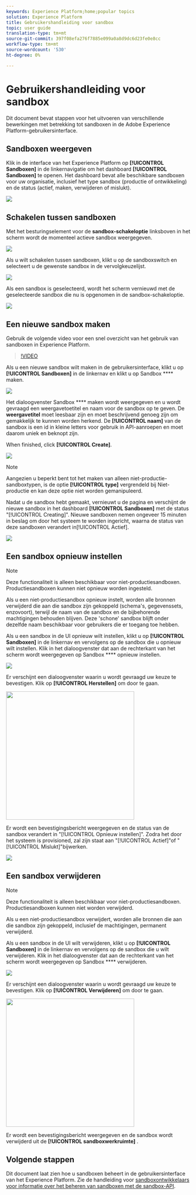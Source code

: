 ```yaml
---
keywords: Experience Platform;home;popular topics
solution: Experience Platform
title: Gebruikershandleiding voor sandbox
topic: user guide
translation-type: tm+mt
source-git-commit: 397f08efa276f7885e099a0a8d9dc6d23fe0e8cc
workflow-type: tm+mt
source-wordcount: '530'
ht-degree: 0%

---
```



# Gebruikershandleiding voor sandbox

Dit document bevat stappen voor het uitvoeren van verschillende bewerkingen met betrekking tot sandboxen in de Adobe Experience Platform-gebruikersinterface.

## Sandboxen weergeven

Klik in de interface van het Experience Platform op **[!UICONTROL Sandboxen]** in de linkernavigatie om het dashboard **[!UICONTROL Sandboxen]** te openen. Het dashboard bevat alle beschikbare sandboxen voor uw organisatie, inclusief het type sandbox (productie of ontwikkeling) en de status (actief, maken, verwijderen of mislukt).

![](../images/ui/sandboxes-tab.png)

## Schakelen tussen sandboxen

Met het besturingselement voor de **sandbox-schakeloptie** linksboven in het scherm wordt de momenteel actieve sandbox weergegeven.

![](../images/ui/sandbox-selector.png)

Als u wilt schakelen tussen sandboxen, klikt u op de sandboxswitch en selecteert u de gewenste sandbox in de vervolgkeuzelijst.

![](../images/ui/switch-sandbox.png)

Als een sandbox is geselecteerd, wordt het scherm vernieuwd met de geselecteerde sandbox die nu is opgenomen in de sandbox-schakeloptie.

![](../images/ui/sandbox-switched.png)

## Een nieuwe sandbox maken

Gebruik de volgende video voor een snel overzicht van het gebruik van sandboxen in Experience Platform.

>[!VIDEO](https://video.tv.adobe.com/v/29838/?quality=12&learn=on)

Als u een nieuwe sandbox wilt maken in de gebruikersinterface, klikt u op **[!UICONTROL Sandboxen]** in de linkernav en klikt u op Sandbox **** maken.

![](../images/ui/create-sandbox-button.png)

Het dialoogvenster Sandbox **** maken wordt weergegeven en u wordt gevraagd een weergavetoetitel en naam voor de sandbox op te geven. De **weergavetitel** moet leesbaar zijn en moet beschrijvend genoeg zijn om gemakkelijk te kunnen worden herkend. De **[!UICONTROL naam]** van de sandbox is een id in kleine letters voor gebruik in API-aanroepen en moet daarom uniek en beknopt zijn.

When finished, click **[!UICONTROL Create]**.

![](../images/ui/create-sandbox-dialog.png)

>[!NOTE]
>
>Aangezien u beperkt bent tot het maken van alleen niet-productie-sandboxtypen, is de optie **[!UICONTROL type]** vergrendeld bij Niet-productie en kan deze optie niet worden gemanipuleerd.

Nadat u de sandbox hebt gemaakt, vernieuwt u de pagina en verschijnt de nieuwe sandbox in het dashboard **[!UICONTROL Sandboxen]** met de status &quot;[!UICONTROL Creating]&quot;. Nieuwe sandboxen nemen ongeveer 15 minuten in beslag om door het systeem te worden ingericht, waarna de status van deze sandboxen verandert in[!UICONTROL Actief].

![](../images/ui/sandbox-created.png)

## Een sandbox opnieuw instellen

>[!NOTE]
>
>Deze functionaliteit is alleen beschikbaar voor niet-productiesandboxen. Productiesandboxen kunnen niet opnieuw worden ingesteld.

Als u een niet-productiesandbox opnieuw instelt, worden alle bronnen verwijderd die aan die sandbox zijn gekoppeld (schema&#39;s, gegevenssets, enzovoort), terwijl de naam van de sandbox en de bijbehorende machtigingen behouden blijven. Deze &#39;schone&#39; sandbox blijft onder dezelfde naam beschikbaar voor gebruikers die er toegang toe hebben.

Als u een sandbox in de UI opnieuw wilt instellen, klikt u op **[!UICONTROL Sandboxen]** in de linkernav en vervolgens op de sandbox die u opnieuw wilt instellen. Klik in het dialoogvenster dat aan de rechterkant van het scherm wordt weergegeven op Sandbox **** opnieuw instellen.

![](../images/ui/reset-sandbox-button.png)

Er verschijnt een dialoogvenster waarin u wordt gevraagd uw keuze te bevestigen. Klik op **[!UICONTROL Herstellen]** om door te gaan.

<img src="../images/ui/reset-are-you-sure.png" width="350"><br>

Er wordt een bevestigingsbericht weergegeven en de status van de sandbox verandert in &quot;[!UICONTROL Opnieuw instellen]&quot;. Zodra het door het systeem is provisioned, zal zijn staat aan &quot;[!UICONTROL Actief]&quot;of &quot;[!UICONTROL Mislukt]&quot;bijwerken.

![](../images/ui/sandbox-resetting.png)

## Een sandbox verwijderen

>[!NOTE]
>
>Deze functionaliteit is alleen beschikbaar voor niet-productiesandboxen. Productiesandboxen kunnen niet worden verwijderd.

Als u een niet-productiesandbox verwijdert, worden alle bronnen die aan die sandbox zijn gekoppeld, inclusief de machtigingen, permanent verwijderd.

Als u een sandbox in de UI wilt verwijderen, klikt u op **[!UICONTROL Sandboxen]** in de linkernav en vervolgens op de sandbox die u wilt verwijderen. Klik in het dialoogvenster dat aan de rechterkant van het scherm wordt weergegeven op Sandbox **** verwijderen.

![](../images/ui/delete-sandbox-button.png)

Er verschijnt een dialoogvenster waarin u wordt gevraagd uw keuze te bevestigen. Klik op **[!UICONTROL Verwijderen]** om door te gaan.

<img src="../images/ui/delete-are-you-sure.png" width="350"><br>

Er wordt een bevestigingsbericht weergegeven en de sandbox wordt verwijderd uit de **[!UICONTROL sandboxwerkruimte]** .

## Volgende stappen

Dit document laat zien hoe u sandboxen beheert in de gebruikersinterface van het Experience Platform. Zie de handleiding voor [sandboxontwikkelaars voor informatie over het beheren van sandboxen met de sandbox-API](../api/getting-started.md).